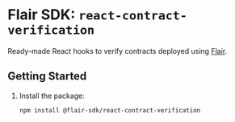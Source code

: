 # Flair SDK: `react-contract-verification`

Ready-made React hooks to verify contracts deployed using [Flair](https://flair.finance).

## Getting Started

1. Install the package:

   ```sh
   npm install @flair-sdk/react-contract-verification
   ```
